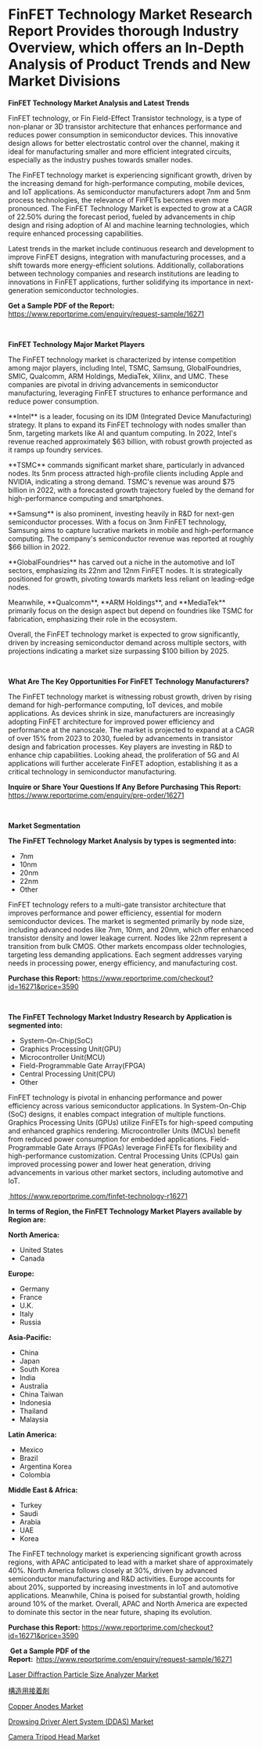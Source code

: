 <p><h1>FinFET Technology Market Research Report Provides thorough Industry Overview, which offers an In-Depth Analysis of Product Trends and New Market Divisions</h1></p><p><strong>FinFET Technology Market Analysis and Latest Trends</strong></p>
<p><p>FinFET technology, or Fin Field-Effect Transistor technology, is a type of non-planar or 3D transistor architecture that enhances performance and reduces power consumption in semiconductor devices. This innovative design allows for better electrostatic control over the channel, making it ideal for manufacturing smaller and more efficient integrated circuits, especially as the industry pushes towards smaller nodes.</p><p>The FinFET technology market is experiencing significant growth, driven by the increasing demand for high-performance computing, mobile devices, and IoT applications. As semiconductor manufacturers adopt 7nm and 5nm process technologies, the relevance of FinFETs becomes even more pronounced. The FinFET Technology Market is expected to grow at a CAGR of 22.50% during the forecast period, fueled by advancements in chip design and rising adoption of AI and machine learning technologies, which require enhanced processing capabilities.</p><p>Latest trends in the market include continuous research and development to improve FinFET designs, integration with manufacturing processes, and a shift towards more energy-efficient solutions. Additionally, collaborations between technology companies and research institutions are leading to innovations in FinFET applications, further solidifying its importance in next-generation semiconductor technologies.</p></p>
<p><strong>Get a Sample PDF of the Report:&nbsp;</strong> <a href="https://www.reportprime.com/enquiry/request-sample/16271">https://www.reportprime.com/enquiry/request-sample/16271</a></p>
<p>&nbsp;</p>
<p><strong>FinFET Technology Major Market Players</strong></p>
<p><p>The FinFET technology market is characterized by intense competition among major players, including Intel, TSMC, Samsung, GlobalFoundries, SMIC, Qualcomm, ARM Holdings, MediaTek, Xilinx, and UMC. These companies are pivotal in driving advancements in semiconductor manufacturing, leveraging FinFET structures to enhance performance and reduce power consumption.</p><p>**Intel** is a leader, focusing on its IDM (Integrated Device Manufacturing) strategy. It plans to expand its FinFET technology with nodes smaller than 5nm, targeting markets like AI and quantum computing. In 2022, Intel's revenue reached approximately $63 billion, with robust growth projected as it ramps up foundry services.</p><p>**TSMC** commands significant market share, particularly in advanced nodes. Its 5nm process attracted high-profile clients including Apple and NVIDIA, indicating a strong demand. TSMC's revenue was around $75 billion in 2022, with a forecasted growth trajectory fueled by the demand for high-performance computing and smartphones.</p><p>**Samsung** is also prominent, investing heavily in R&D for next-gen semiconductor processes. With a focus on 3nm FinFET technology, Samsung aims to capture lucrative markets in mobile and high-performance computing. The company's semiconductor revenue was reported at roughly $66 billion in 2022.</p><p>**GlobalFoundries** has carved out a niche in the automotive and IoT sectors, emphasizing its 22nm and 12nm FinFET nodes. It is strategically positioned for growth, pivoting towards markets less reliant on leading-edge nodes.</p><p>Meanwhile, **Qualcomm**, **ARM Holdings**, and **MediaTek** primarily focus on the design aspect but depend on foundries like TSMC for fabrication, emphasizing their role in the ecosystem.</p><p>Overall, the FinFET technology market is expected to grow significantly, driven by increasing semiconductor demand across multiple sectors, with projections indicating a market size surpassing $100 billion by 2025.</p></p>
<p>&nbsp;</p>
<p><strong>What Are The Key Opportunities For FinFET Technology Manufacturers?</strong></p>
<p><p>The FinFET technology market is witnessing robust growth, driven by rising demand for high-performance computing, IoT devices, and mobile applications. As devices shrink in size, manufacturers are increasingly adopting FinFET architecture for improved power efficiency and performance at the nanoscale. The market is projected to expand at a CAGR of over 15% from 2023 to 2030, fueled by advancements in transistor design and fabrication processes. Key players are investing in R&D to enhance chip capabilities. Looking ahead, the proliferation of 5G and AI applications will further accelerate FinFET adoption, establishing it as a critical technology in semiconductor manufacturing.</p></p>
<p><strong>Inquire or Share Your Questions If Any Before Purchasing This Report:</strong> <a href="https://www.reportprime.com/enquiry/pre-order/16271">https://www.reportprime.com/enquiry/pre-order/16271</a></p>
<p>&nbsp;</p>
<p><strong>Market Segmentation</strong></p>
<p><strong>The FinFET Technology Market Analysis by types is segmented into:</strong></p>
<p><ul><li>7nm</li><li>10nm</li><li>20nm</li><li>22nm</li><li>Other</li></ul></p>
<p><p>FinFET technology refers to a multi-gate transistor architecture that improves performance and power efficiency, essential for modern semiconductor devices. The market is segmented primarily by node size, including advanced nodes like 7nm, 10nm, and 20nm, which offer enhanced transistor density and lower leakage current. Nodes like 22nm represent a transition from bulk CMOS. Other markets encompass older technologies, targeting less demanding applications. Each segment addresses varying needs in processing power, energy efficiency, and manufacturing cost.</p></p>
<p><strong>Purchase this Report:&nbsp;</strong><a href="https://www.reportprime.com/checkout?id=16271&price=3590">https://www.reportprime.com/checkout?id=16271&price=3590</a></p>
<p>&nbsp;</p>
<p><strong>The FinFET Technology Market Industry Research by Application is segmented into:</strong></p>
<p><ul><li>System-On-Chip(SoC)</li><li>Graphics Processing Unit(GPU)</li><li>Microcontroller Unit(MCU)</li><li>Field-Programmable Gate Array(FPGA)</li><li>Central Processing Unit(CPU)</li><li>Other</li></ul></p>
<p><p>FinFET technology is pivotal in enhancing performance and power efficiency across various semiconductor applications. In System-On-Chip (SoC) designs, it enables compact integration of multiple functions. Graphics Processing Units (GPUs) utilize FinFETs for high-speed computing and enhanced graphics rendering. Microcontroller Units (MCUs) benefit from reduced power consumption for embedded applications. Field-Programmable Gate Arrays (FPGAs) leverage FinFETs for flexibility and high-performance customization. Central Processing Units (CPUs) gain improved processing power and lower heat generation, driving advancements in various other market sectors, including automotive and IoT.</p></p>
<p><a href="https://www.reportprime.com/finfet-technology-r16271">&nbsp;https://www.reportprime.com/finfet-technology-r16271</a></p>
<p><strong>In terms of Region, the FinFET Technology Market Players available by Region are:</strong></p>
<p>
    <p> <strong> North America: </strong>
        <ul>
            <li>United States</li>
            <li>Canada</li>
        </ul>
        </p> 
    <p> <strong> Europe: </strong>
        <ul>
            <li>Germany</li>
            <li>France</li>
            <li>U.K.</li>
            <li>Italy</li>
            <li>Russia</li>
        </ul>
        </p> 
    <p> <strong> Asia-Pacific: </strong>
        <ul>
            <li>China</li>
            <li>Japan</li>
            <li>South Korea</li>
            <li>India</li>
            <li>Australia</li>
            <li>China Taiwan</li>
            <li>Indonesia</li>
            <li>Thailand</li>
            <li>Malaysia</li>
        </ul>
        </p> 
    <p> <strong> Latin America: </strong>
        <ul>
            <li>Mexico</li>
            <li>Brazil</li>
            <li>Argentina Korea</li>
            <li>Colombia</li>
        </ul>
        </p> 
    <p> <strong> Middle East & Africa: </strong>
        <ul>
            <li>Turkey</li>
            <li>Saudi</li>
            <li>Arabia</li>
            <li>UAE</li>
            <li>Korea</li>
        </ul>
    </p>
    </p>
<p><p>The FinFET technology market is experiencing significant growth across regions, with APAC anticipated to lead with a market share of approximately 40%. North America follows closely at 30%, driven by advanced semiconductor manufacturing and R&D activities. Europe accounts for about 20%, supported by increasing investments in IoT and automotive applications. Meanwhile, China is poised for substantial growth, holding around 10% of the market. Overall, APAC and North America are expected to dominate this sector in the near future, shaping its evolution.</p></p>
<p><strong>Purchase this Report: </strong><a href="https://www.reportprime.com/checkout?id=16271&price=3590">https://www.reportprime.com/checkout?id=16271&price=3590</a></p>
<p>&nbsp;<strong>Get a Sample PDF of the Report:&nbsp;&nbsp;</strong><a href="https://www.reportprime.com/enquiry/request-sample/16271">https://www.reportprime.com/enquiry/request-sample/16271</a></p>
<p><strong></strong></p>
<p><p><a href="https://www.linkedin.com/pulse/market-insights-global-laser-diffraction-particle-size-analyzer-fhkle?trackingId=o1QYy2ZNQmyPISPrjO4EYw%3D%3D">Laser Diffraction Particle Size Analyzer Market</a></p><p><a href="https://medium.com/@sandymann91/%E3%82%B0%E3%83%AD%E3%83%BC%E3%83%90%E3%83%AB%E6%A7%8B%E9%80%A0%E7%94%A8%E6%8E%A5%E7%9D%80%E5%89%A4%E5%B8%82%E5%A0%B4%E3%81%AE%E5%8B%95%E5%90%91%E3%81%A8%E9%9D%A9%E6%96%B0-%E5%85%88%E3%82%92%E8%A6%8B%E6%8D%AE%E3%81%88%E3%81%9F%E5%88%86%E6%9E%90-2024%E5%B9%B4-2031%E5%B9%B4-7b7e24db173b?postPublishedType=initial">構造用接着剤</a></p><p><a href="https://medium.com/@khumanzwollel1/the-copper-anodes-market-has-experienced-impressive-growth-in-recent-years-expanding-its-market-22b586d6898c">Copper Anodes Market</a></p><p><a href="https://issuu.com/reportprime-2/docs/drowsing-driver-alert-system-ddas-m_0222d56f845507">Drowsing Driver Alert System (DDAS) Market</a></p><p><a href="https://www.linkedin.com/pulse/analyzing-key-drivers-camera-tripod-head-market-trends-future-5q2he?trackingId=Eg4RVPXlTXWr3NHuFRv1lw%3D%3D">Camera Tripod Head Market</a></p></p>